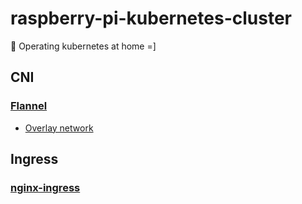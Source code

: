 # raspberry-pi-kubernetes-cluster

🚢 Operating kubernetes at home =]

## CNI
### [Flannel](https://github.com/flannel-io/flannel)
- [Overlay network](https://en.wikipedia.org/wiki/Overlay_network)

## Ingress
### [nginx-ingress](https://kubernetes.github.io/ingress-nginx/kubectl-plugin/)
